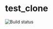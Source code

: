 # test_clone
![Build status](https://github.com/fordox777/test_clone1/actions/workflows/workflow.yml/badge.svg?branch=master)